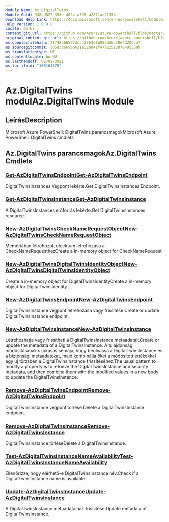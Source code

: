 ```yaml
---
Module Name: Az.DigitalTwins
Module Guid: 938cd822-353e-462c-a393-a2871ae2f354
Download Help Link: https://docs.microsoft.com/en-us/powershell/module/az.digitaltwins
Help Version: 1.0.0.0
Locale: en-US
content_git_url: https://github.com/Azure/azure-powershell/blob/master/src/DigitalTwins/help/Az.DigitalTwins.md
original_content_git_url: https://github.com/Azure/azure-powershell/blob/master/src/DigitalTwins/help/Az.DigitalTwins.md
ms.openlocfilehash: 2f748b665973cc427b4e8b885d36c38e4d206ca7
ms.sourcegitcommit: c05d3d669b5631e526841f47b22513d78495350b
ms.translationtype: MT
ms.contentlocale: hu-HU
ms.lasthandoff: 02/09/2021
ms.locfileid: "100161675"
---
```

# <span data-ttu-id="cff6e-101">Az.DigitalTwins modul</span><span class="sxs-lookup"><span data-stu-id="cff6e-101">Az.DigitalTwins Module</span></span>
## <span data-ttu-id="cff6e-102">Leírás</span><span class="sxs-lookup"><span data-stu-id="cff6e-102">Description</span></span>
<span data-ttu-id="cff6e-103">Microsoft Azure PowerShell: DigitalTwins parancsmagok</span><span class="sxs-lookup"><span data-stu-id="cff6e-103">Microsoft Azure PowerShell: DigitalTwins cmdlets</span></span>

## <span data-ttu-id="cff6e-104">Az.DigitalTwins parancsmagok</span><span class="sxs-lookup"><span data-stu-id="cff6e-104">Az.DigitalTwins Cmdlets</span></span>
### [<span data-ttu-id="cff6e-105">Get-AzDigitalTwinsEndpoint</span><span class="sxs-lookup"><span data-stu-id="cff6e-105">Get-AzDigitalTwinsEndpoint</span></span>](Get-AzDigitalTwinsEndpoint.md)
<span data-ttu-id="cff6e-106">DigitalTwinsInstances Végpont lekérte.</span><span class="sxs-lookup"><span data-stu-id="cff6e-106">Get DigitalTwinsInstances Endpoint.</span></span>

### [<span data-ttu-id="cff6e-107">Get-AzDigitalTwinsInstance</span><span class="sxs-lookup"><span data-stu-id="cff6e-107">Get-AzDigitalTwinsInstance</span></span>](Get-AzDigitalTwinsInstance.md)
<span data-ttu-id="cff6e-108">A DigitalTwinsInstances erőforrás lekérte.</span><span class="sxs-lookup"><span data-stu-id="cff6e-108">Get DigitalTwinsInstances resource.</span></span>

### [<span data-ttu-id="cff6e-109">New-AzDigitalTwinsCheckNameRequestObject</span><span class="sxs-lookup"><span data-stu-id="cff6e-109">New-AzDigitalTwinsCheckNameRequestObject</span></span>](New-AzDigitalTwinsCheckNameRequestObject.md)
<span data-ttu-id="cff6e-110">Memóriában létrehozott objektum létrehozása a CheckNameRequesthez</span><span class="sxs-lookup"><span data-stu-id="cff6e-110">Create a in-memory object for CheckNameRequest</span></span>

### [<span data-ttu-id="cff6e-111">New-AzDigitalTwinsDigitalTwinsIdentityObject</span><span class="sxs-lookup"><span data-stu-id="cff6e-111">New-AzDigitalTwinsDigitalTwinsIdentityObject</span></span>](New-AzDigitalTwinsDigitalTwinsIdentityObject.md)
<span data-ttu-id="cff6e-112">Create a in-memory object for DigitalTwinsIdentity</span><span class="sxs-lookup"><span data-stu-id="cff6e-112">Create a in-memory object for DigitalTwinsIdentity</span></span>

### [<span data-ttu-id="cff6e-113">New-AzDigitalTwinsEndpoint</span><span class="sxs-lookup"><span data-stu-id="cff6e-113">New-AzDigitalTwinsEndpoint</span></span>](New-AzDigitalTwinsEndpoint.md)
<span data-ttu-id="cff6e-114">DigitalTwinsInstance végpont létrehozása vagy frissítése.</span><span class="sxs-lookup"><span data-stu-id="cff6e-114">Create or update DigitalTwinsInstance endpoint.</span></span>

### [<span data-ttu-id="cff6e-115">New-AzDigitalTwinsInstance</span><span class="sxs-lookup"><span data-stu-id="cff6e-115">New-AzDigitalTwinsInstance</span></span>](New-AzDigitalTwinsInstance.md)
<span data-ttu-id="cff6e-116">Létrehozhatja vagy frissítheti a DigitalTwinsInstance metaadatait.</span><span class="sxs-lookup"><span data-stu-id="cff6e-116">Create or update the metadata of a DigitalTwinsInstance.</span></span>
<span data-ttu-id="cff6e-117">A tulajdonság módosításának szokásos sémája, hogy beolvassa a DigitalTwinsInstance és a biztonsági metaadatokat, majd kombinálja őket a módosított értékekkel egy új törzsben a DigitalTwinsInstance frissítéséhez.</span><span class="sxs-lookup"><span data-stu-id="cff6e-117">The usual pattern to modify a property is to retrieve the DigitalTwinsInstance and security metadata, and then combine them with the modified values in a new body to update the DigitalTwinsInstance.</span></span>

### [<span data-ttu-id="cff6e-118">Remove-AzDigitalTwinsEndpoint</span><span class="sxs-lookup"><span data-stu-id="cff6e-118">Remove-AzDigitalTwinsEndpoint</span></span>](Remove-AzDigitalTwinsEndpoint.md)
<span data-ttu-id="cff6e-119">DigitalTwinsInstance végpont törlése.</span><span class="sxs-lookup"><span data-stu-id="cff6e-119">Delete a DigitalTwinsInstance endpoint.</span></span>

### [<span data-ttu-id="cff6e-120">Remove-AzDigitalTwinsInstance</span><span class="sxs-lookup"><span data-stu-id="cff6e-120">Remove-AzDigitalTwinsInstance</span></span>](Remove-AzDigitalTwinsInstance.md)
<span data-ttu-id="cff6e-121">DigitalTwinsInstance törlése</span><span class="sxs-lookup"><span data-stu-id="cff6e-121">Delete a DigitalTwinsInstance.</span></span>

### [<span data-ttu-id="cff6e-122">Test-AzDigitalTwinsInstanceNameAvailability</span><span class="sxs-lookup"><span data-stu-id="cff6e-122">Test-AzDigitalTwinsInstanceNameAvailability</span></span>](Test-AzDigitalTwinsInstanceNameAvailability.md)
<span data-ttu-id="cff6e-123">Ellenőrizze, hogy elérhető-e DigitalTwinsInstance név.</span><span class="sxs-lookup"><span data-stu-id="cff6e-123">Check if a DigitalTwinsInstance name is available.</span></span>

### [<span data-ttu-id="cff6e-124">Update-AzDigitalTwinsInstance</span><span class="sxs-lookup"><span data-stu-id="cff6e-124">Update-AzDigitalTwinsInstance</span></span>](Update-AzDigitalTwinsInstance.md)
<span data-ttu-id="cff6e-125">A DigitalTwinsInstance metaadatainak frissítése.</span><span class="sxs-lookup"><span data-stu-id="cff6e-125">Update metadata of DigitalTwinsInstance.</span></span>

